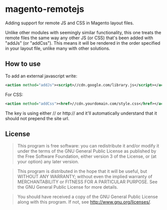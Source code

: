 magento-remotejs
================

Adding support for remote JS and CSS in Magento layout files.

Unlike other modules with seemingly similar functionality, this one treats the remote files the same 
way any other JS (or CSS) that's been added with "addJs" (or "addCss"). This means it will be rendered in 
the order specified in your layout file, unlike many with other solutions.

How to use
----------

To add an external javascript write:
```xml
<action method="addJs"><script>//cdn.google.com/library.js</script></action>
```

For CSS:
```xml
<action method="addCss"><href>//cdn.yourdomain.com/style.css</href></action>
```

The key is using either // or http:// and it'll automatically understand that it should not prepend the site url.

License
-------

> This program is free software: you can redistribute it and/or modify
  it under the terms of the GNU General Public License as published by
  the Free Software Foundation, either version 3 of the License, or
  (at your option) any later version.

> This program is distributed in the hope that it will be useful,
  but WITHOUT ANY WARRANTY; without even the implied warranty of
  MERCHANTABILITY or FITNESS FOR A PARTICULAR PURPOSE.  See the
  GNU General Public License for more details.

> You should have received a copy of the GNU General Public License
  along with this program.  If not, see <http://www.gnu.org/licenses/>.
